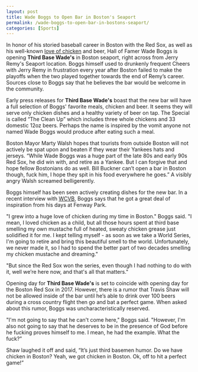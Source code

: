 ```yaml
---
layout: post
title: Wade Boggs to Open Bar in Boston's Seaport
permalink: /wade-boggs-to-open-bar-in-bostons-seaport/
categories: [Sports]
---
```

In honor of his storied baseball career in Boston with the Red Sox, as well as his well-known <a href="http://wror.com/2016/05/26/listen-hall-famer-wade-boggs/">love of chicken</a> and beer, Hall of Famer Wade Boggs is opening **Third Base Wade's** in Boston seaport, right across from Jerry Remy's Seaport location. Boggs himself used to drunkenly frequent Cheers with Jerry Remy in frustration every year after Boston failed to make the playoffs when the two played together towards the end of Remy’s career. Sources close to Boggs say that he believes the bar would be welcome in the community.

Early press releases for **Third Base Wade's** boast that the new bar will have a full selection of Boggs' favorite meals, chicken and beer. It seems they will serve only chicken dishes and a healthy variety of beer on tap. The Special is called “The Clean Up” which includes three whole chickens and 33 domestic 12oz beers. Perhaps the name is inspired by the vomit anyone not named Wade Boggs would produce after eating such a meal.

Boston Mayor Marty Walsh hopes that tourists from outside Boston will not actively be spat upon and beaten if they wear their Yankees hats and jerseys. “While Wade Boggs was a huge part of the late 80s and early 90s Red Sox, he did win with, and retire as a Yankee. But I can forgive that and hope fellow Bostonians do as well. Bill Buckner can’t open a bar in Boston though, fuck him, I hope they spit in his food everywhere he goes.” A visibly angry Walsh screamed belligerently.

Boggs himself has been seen actively creating dishes for the new bar. In a recent interview with <a href="http://www.wcvb.com/">WCVB</a>, Boggs says that he got a great deal of inspiration from his days at Fenway Park.

"I grew into a huge love of chicken during my time in Boston." Boggs said. "I mean, I loved chicken as a child, but all those hours spent at third base smelling my own mustache full of heated, sweaty chicken grease just solidified it for me. I kept telling myself - as soon as we take a World Series, I'm going to retire and bring this beautiful smell to the world. Unfortunately, we never made it, so I had to spend the better part of two decades smelling my chicken mustache and dreaming."

"But since the Red Sox won the series, even though I had nothing to do with it, well we’re here now, and that's all that matters."

Opening day for **Third Base Wade's** is set to coincide with opening day for the Boston Red Sox in 2017. However, there is a rumor that Travis Shaw will not be allowed inside of the bar until he’s able to drink over 100 beers during a cross country flight then go and bat a perfect game. When asked about this rumor, Boggs was uncharacteristically reserved.

"I'm not going to say that he can't come here," Boggs said. "However, I'm also not going to say that he deserves to be in the presence of God before he fucking proves himself to me. I mean, he had the example. What the fuck?”

Shaw laughed it off and said, “It’s just third basemen humor. Do we have chicken in Boston? Yeah, we got chicken in Boston. Ok, off to hit a perfect game!”
